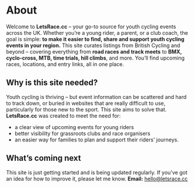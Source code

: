 # About
Welcome to **LetsRace.cc** – your go-to source for youth cycling events across the UK.
Whether you’re a young rider, a parent, or a club coach, the goal is simple: **to make it easier to find, share and support youth cycling events in your region.**
This site curates listings from British Cycling and beyond – covering everything from **road races and track meets** to **BMX, cyclo-cross, MTB, time trials, hill climbs**, and more. You’ll find upcoming races, locations, and entry links, all in one place.

## Why is this site needed?
Youth cycling is thriving – but event information can be scattered and hard to track down, or buried in websites that are really difficult to use, particularly for those new to the sport. This site aims to solve that.
**LetsRace.cc** was created to meet the need for:
- a clear view of upcoming events for young riders 
- better visibility for grassroots clubs and race organisers  
- an easier way for families to plan and support their riders’ journeys.

## What’s coming next
This site is just getting started and is being updated regularly. If you've got an idea for how to improve it, please let me know.
**Email:** [hello@letsrace.cc](mailto:hello@letsrace.cc)
